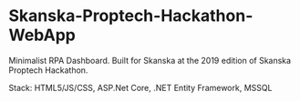 # Skanska-Proptech-Hackathon-WebApp

Minimalist RPA Dashboard. Built for Skanska at the 2019 edition of Skanska Proptech Hackathon.

Stack: HTML5/JS/CSS, ASP.Net Core, .NET Entity Framework, MSSQL
